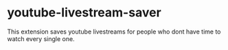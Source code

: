 # youtube-livestream-saver
This extension saves youtube livestreams for people who dont have time to watch every single one. 
